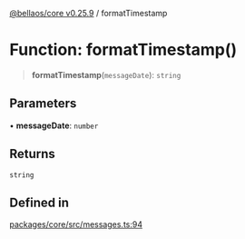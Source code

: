 [@bellaos/core v0.25.9](../index.md) / formatTimestamp

# Function: formatTimestamp()

> **formatTimestamp**(`messageDate`): `string`

## Parameters

• **messageDate**: `number`

## Returns

`string`

## Defined in

[packages/core/src/messages.ts:94](https://github.com/bellaOS/bella/blob/main/packages/core/src/messages.ts#L94)
